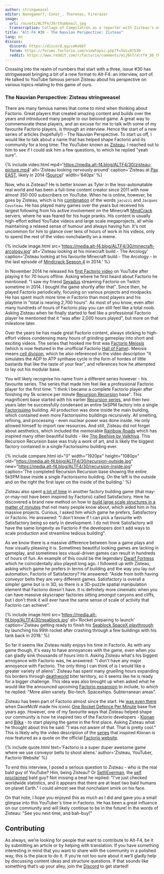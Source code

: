 ```yaml
---
author: stringweasel
editor: Nanogamer7, Conor_, Therenas, Firerazer
image:
  url: /assets/ALTF4/30/thumbnail.jpg
  transcription: Collage of Compilatron as a reporter with Zisteau's avatar in the background
title: "Alt-F4 #30 - The Nauvian Perspective: Zisteau"
lang: en
discuss:
  discord: https://discord.gg/ceKebbY
  forum: https://forums.factorio.com/viewtopic.php?f=5&t=97530
  reddit: https://www.reddit.com/r/factorio/comments/mij6h7/altf4_30_the_nauvian_perspective_zisteau/ 
---
```


Crossing into the realm of numbers that start with a three, issue #30 has stringweasel bringing a bit of a new format to Alt-F4: an interview, sort of. He talked to YouTube famous person Zisteau about his perspective on various topics relating to this game of ours.

### The Nauvian Perspective: Zisteau <author>stringweasel</author>

There are many famous names that come to mind when thinking about Factorio. Great players that created amazing content and builds over the years and introduced many people to our beloved game. A great way to commemorate these players, and an excuse for me to talk with some of my favourite Factorio players, is through an interview. Hence the start of a new series of articles (hopefully!) - The Nauvian Perspective. To start us off, I would like to talk about a name that has helped shape Factorio and its community for a long time: The YouTuber known as [Zisteau](https://www.youtube.com/user/Zisteau). I reached out to him to see if I could ask him a few questions, to which he replied "yeah sure".

{% include video.html mp4='https://media.alt-f4.blog/ALTF4/30/zisteau-picture.mp4' alt='Zisteau looking nervously around' caption='Zisteau at <a href="http://mindcrack.altervista.org/wiki/Penny_Arcade_Expo#Attendees_4">Pax EAST</a>, likely in 2014 (<a href="https://gfycat.com/lastmaturedoctorfish-nervous">Source</a>)' width='640px' %}

Now, who is Zisteau? He is better known as Tyler in the less-automatable real world and has been a full-time content creator since 2011 with now almost 350 000 subscribers on YouTube. When he is online, however, he goes by Zisteau, which is his [combination](http://mindcrack.altervista.org/wiki/Zisteau) of the words `jacuzzi` and `Jacques Cousteau`. He has played many games over the years but received his largest following from his active involvement on the Minecraft [MindCrack](http://mindcrack.altervista.org/wiki/Mindcrack) servers, where he was feared for his huge pranks. His content is usually high-effort edited YouTube videos and large scale megaprojects, all while maintaining a relaxed sense of humour and always having fun. It's not uncommon for him to glance over tens of hours of work in his videos, only to spend the rest of the video nonchalantly on a meme.

{% include image.html src='https://media.alt-f4.blog/ALTF4/30/minecraft-arcology.jpg' alt='Zisteau looking at his minecraft build - The Arcology' caption='Zisteau looking at his favourite Minecraft build - The Arcology - in the last episode of <a href="https://youtu.be/ZspHTWWFtRQ">Mindcrack Season 4</a> in 2014.' %}

In November 2014 he released his [first Factorio video](https://youtu.be/aGnifxzUVcg) on YouTube after playing it for 70 hours offline. Asking where he first heard about Factorio he mentioned: "I saw my friend [Sevadus](http://www.twitch.tv/sevadus) streaming Factorio on Twitch sometime in 2014. I bought the game shortly after that". Since then, he played Factorio periodically, focusing on various projects and modpacks. He has spent much more time in Factorio than most players and his playtime in "total is nearing 2,700 hours". As most of you know, even after many hundreds of hours of Factorio play you can still feel like a total noob. Asking Zisteau when he finally started to feel like a professional Factorio player he mentioned that it "was after 2,000 hours played", but more on that milestone later.

Over the years he has made great Factorio content, always sticking to high-effort videos condensing many hours of grinding gameplay into short and exciting videos. The series that hooked me first was [Factorio Meiosis](https://www.youtube.com/playlist?list=PLVPJ1jbg0CaFzYF6jJyUIJYXYpCE4UIr3) (which is now featured in the unofficial Factorio [Hall of Fame](https://mods.factorio.com/mod/HallOfFame)). Meiosis means [cell division](https://en.wikipedia.org/wiki/Meiosis), which he also referenced in the video description "It simulates the ADP to ATP synthase cycle in the form of hordes of little bastards that like the taste of your fear", and references how he attempted to lay out his modular base.

You will likely recognise his name from a different series however - his favourite series. The series that made him feel like a professional Factorio player for the first time: "I think I became a complete Factorio player after finishing my 5k science per minute [Recursion Recursion](https://www.youtube.com/playlist?list=PLVPJ1jbg0CaEmsyyTMXc6k9UAvJEHMITh) base". This magnificent base started with his earlier [Recursion series](https://www.youtube.com/playlist?list=PLVPJ1jbg0CaFcabUTWbxjYppVK9c4FA8a), and then two years later he successfully condensed an entire 5kSPM factory into a single [Factorissimo](https://mods.factorio.com/mod/Factorissimo2) building. All production was done inside the main building, which contained even more Factorissimo buildings recursively. All smelting, refining, and processing - even nuclear power was done inside. He only allowed himself to import raw resources. And still, Zisteau did not forget about aesthetics, which included the memorable [Rainbow Roads](https://youtu.be/-WhDtg-6_b4?t=96) which has inspired many other beautiful builds - like [The Beehive by Valkhiya](https://youtu.be/hWOZiN1kaAc). This Recursion Recursion base was truly a work of art, and is likely the biggest factory contained in a single Factorissimo building ever.

{% include compare.html id="0" width="1920px" height="1080px" old="https://media.alt-f4.blog/ALTF4/30/recursion-outside.jpg" new="https://media.alt-f4.blog/ALTF4/30/recursion-inside.jpg" caption='The completed Recursion Recursion base showing the entire 5kSPM base inside a single Factorissimo building. On the left is the outside and on the right the first layer on the inside of the building.' %}

Zisteau also spent [a lot of time](https://www.youtube.com/playlist?list=PLVPJ1jbg0CaE8bz7-qtoLfRcG7QlUwT-L) in another factory building game (that may-or-may-not have been inspired by Factorio) called Satisfactory. Here he discovered a brand new method on how to [build large scale structures in a matter of minutes](https://youtu.be/T6F0IQqNQmU) that not many people know about, which aided him in his massive projects. Curious, I asked him which game he prefers, Satisfactory or Factorio. He answered: "I don't know if I can pick a favourite with Satisfactory being so early in development. I do not think Satisfactory will have the same longevity as Factorio if the developers don't add ways to scale production and streamline tedious building".

As we know there is a massive difference between how a game plays and how visually pleasing it is. Sometimes beautiful looking games are lacking in gameplay, and sometimes less visual-driven games can result in hundreds of hours of fun. An example of this could be the legendary [Dwarf Fortress](http://www.bay12games.com/dwarves/) which he coincidentally also played long ago. I followed up with Zisteau, asking which game he prefers in terms of building and the way you lay out automation, Factorio of Satisfactory? He answered: "Aside from both having conveyor belts they are very different games. Satisfactory is overall a simpler game but is in 3D, so there is a 3D-puzzle spatial manipulation element that Factorio doesn't have. It is definitely more cinematic when you can have massive skyscraper factories sitting amongst canyons and cliffs, but I don't think it will ever have the same sense of scale of activity that Factorio can achieve".

{% include image.html src='https://media.alt-f4.blog/ALTF4/30/seablock.jpg' alt='Rocket preparing to launch' caption='Zisteau getting ready to finish his <a href="https://www.youtube.com/playlist?list=PLVPJ1jbg0CaGW9Z7ZmBkaD4gvVjnkyXQA">Seablock SpaceX playthrough</a> by launching his 99th rocket after crashing through a few buildings with his tank back in 2018.' %}

So far it seems like Zisteau really enjoys his time in Factorio. As with any game though, it's easy to have annoyances with the game, even when you can gladly sink thousands of hours into it. Asking Zisteau what's his biggest annoyance with Factorio was, he answered: "I don't have any major annoyance with Factorio. The only thing I can think of is I would like a greater variety of aliens". Zisteau has spent many gruelling hours expanding his borders through [deathworld](https://youtu.be/Z2C1pOMY5og?t=96) biter territory, so it seems like he is ready for a bigger challenge. This idea was also brought up when asked what he would like the announced upcoming [Factorio expansion](https://factorio.com/blog/post/fff-365) to include, to which he replied: "More alien variety. Bio-tech. Spaceships. Subterranean areas".

Zisteau has been part of Factorio almost since the start. He [was even there](https://www.reddit.com/r/factorio/comments/3biwcf/one_minute_rocket_defense/csmk0he?utm_source=share&utm_medium=web2x&context=3) when DaveMcW made his iconic [One Rocket Defence Per Minute](https://alt-f4.blog/ALTF4-13/) base five years ago. However, one of my favourite ways that Zisteau helped shape our community is how he inspired two of the Factorio developers - [Klonan](https://factorio.com/blog/post/fff-300) and [Bilka](https://forums.factorio.com/viewtopic.php?p=396505#p396505) - to start playing the game in the first place. Asking Zisteau what he thought about this he said: "I was not aware of that. That is pretty cool." This is likely why the video description of the [series](https://youtu.be/aGnifxzUVcg) that inspired Klonan is now featured as a quote on the official [Factorio website](https://www.factorio.com/).


{% include quote.html text='Factorio is a super duper awesome game where we use conveyor belts to shoot aliens.' author='Zisteau, YouTuber, Factorio Website' %}

To end this interview, I posed a serious question to Zisteau - who is the real bald guy of YouTube? Him, being Zisteau? Or [SethEverman](https://youtu.be/xCY9B8POq3A), the [self proclaimed](https://www.youtube.com/watch?v=DyDfgMOUjCI&lc=Ugyb0OkJoZemhn5BD194AaABAg&ab_channel=BillieEilishVEVO) bald guy? Not missing a beat he replied: "I've just checked worldwide statistics, and it appears that there are at least two bald humans on planet Earth." I could almost see that nonchalant smirk on his face.

On that note, I hope you enjoyed this as much as I did and gave you a small glimpse into this YouTuber's time in Factorio. He has been a great influence on our community and will likely continue to be in the future! In the words of Zisteau: "See you next time, and bah-buy!"

## Contributing

As always, we’re looking for people that want to contribute to Alt-F4, be it by submitting an article or by helping with translation. If you have something interesting in mind that you want to share with the community in a polished way, this is the place to do it. If you’re not too sure about it we’ll gladly help by discussing content ideas and structure questions. If that sounds like something that’s up your alley, join the [Discord](https://discord.gg/nxnCFkb) to get started!
